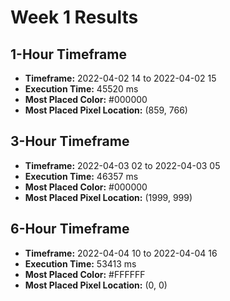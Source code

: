 # Week 1 Results
## 1-Hour Timeframe
- **Timeframe:** 2022-04-02 14 to 2022-04-02 15
- **Execution Time:** 45520 ms
- **Most Placed Color:** #000000
- **Most Placed Pixel Location:** (859, 766)
## 3-Hour Timeframe
- **Timeframe:** 2022-04-03 02 to 2022-04-03 05
- **Execution Time:** 46357 ms
- **Most Placed Color:** #000000
- **Most Placed Pixel Location:** (1999, 999)
## 6-Hour Timeframe
- **Timeframe:** 2022-04-04 10 to 2022-04-04 16
- **Execution Time:** 53413 ms
- **Most Placed Color:** #FFFFFF
- **Most Placed Pixel Location:** (0, 0)